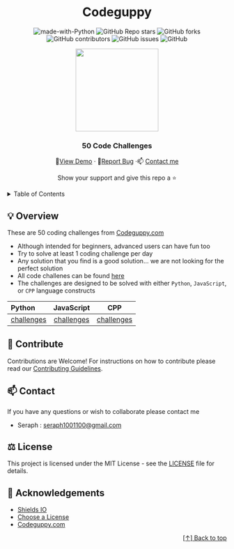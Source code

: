 <div id="header" align="center">

# Codeguppy


![made-with-Python](https://img.shields.io/badge/Python-800020?&logo=python&logoColor=white&labelColor=black&label=Built%20with&style=for-the-badge)
![GitHub Repo stars](https://img.shields.io/github/stars/seraph776/Codeguppy-50-Code-Challenges?style=for-the-badge)
![GitHub forks](https://img.shields.io/github/forks/seraph776/Codeguppy-50-Code-Challenges?style=for-the-badge)
![GitHub contributors](https://img.shields.io/github/contributors/seraph776/Codeguppy-50-Code-Challenges?color=blue&style=for-the-badge)
![GitHub issues](https://img.shields.io/github/issues-raw/seraph776/Codeguppy-50-Code-Challenges?color=yellow&style=for-the-badge)
![GitHub](https://img.shields.io/github/license/seraph776/Codeguppy-50-Code-Challenges?style=for-the-badge)
  

<img src="https://user-images.githubusercontent.com/72005563/156072951-d44072ac-2220-4cf0-be2d-7387a5fa9c6b.png" width="190">
  

  
### 50 Code Challenges  
  
🔎[View Demo](https://github.com/seraph776/Codeguppy-50-Code-Challenges#screenshot) · 🐛[Report Bug](https://github.com/seraph776/Codeguppy-50-Code-Challenges/issues) ·📫 [Contact me](https://github.com/seraph776/Codeguppy-50-Code-Challenges#contact)  
 
Show your support and give this repo a ⭐ 

  
</div>


<div id="content">
<details>
  <summary> Table of Contents </summary>  
  
1. [Overview](https://github.com/seraph776/Codeguppy-50-Code-Challenges#overview)
2. [Contribute](https://github.com/seraph776/Codeguppy-50-Code-Challenges#contribute)
3. [Contact](https://github.com/seraph776/Codeguppy-50-Code-Challenges#contact)
4. [License](https://github.com/seraph776/Codeguppy-50-Code-Challenges#license)
5. [Acknowledgements](https://github.com/seraph776/Codeguppy-50-Code-Challenges#acknowledgements)
   
</details>

</div>  


<h2 id="overview"> 💡 Overview </h2>

These are 50 coding challenges from [Codeguppy.com ](https://codeguppy.com/)

- Although intended for beginners, advanced users can have fun too
- Try to solve at least 1 coding challenge per day
- Any solution that you find is a good solution... we are not looking for the perfect solution
- All code challenes can be found [here](https://github.com/seraph776/Codeguppy-50-Code-Challenges/blob/main/QUESTIONS.md)
- The challenges are designed to be solved with either `Python`, `JavaScript`, or `CPP` language constructs


| Python      | JavaScript  | CPP          |
| :---        |    :----:   |     :---:    |
| [challenges](https://github.com/seraph776/Codeguppy-50-Code-Challenges/blob/main/code/Python/python-question-answer.md)   | [challenges](https://github.com/seraph776/Codeguppy-50-Code-Challenges/blob/main/code/JavaScript/javascript-questions-answers.md)        |[challenges](https://github.com/seraph776/Codeguppy-50-Code-Challenges/blob/main/code/cpp/cpp-questions-answers.md)     |



<h2 id="contribute">  🤝 Contribute </h2>

Contributions are Welcome! For instructions on how to contribute please read our [Contributing Guidelines](https://github.com/seraph776/Codeguppy-50-Code-Challenges/blob/main/CONTRIBUTING.md).

<h2 id="contact"> 📫 Contact </h2>

If you have any questions or wish to collaborate please contact me

- Seraph : seraph1001100@gmail.com


<h2 id="license">  ⚖️ License</h2>

This project is licensed under the MIT License - see the [LICENSE](https://github.com/seraph776/Codeguppy-50-Code-Challenges/blob/main/LICENSE) file for details.


<h2 id="acknowledgements">  📢 Acknowledgements </h2>

- [Shields IO](https://shields.io/)
- [Choose a License](https://choosealicense.com/licenses/mit/)
- [Codeguppy.com](https://codeguppy.com/)


<div align="right">

[[↑] Back to top](https://github.com/seraph776/Codeguppy-50-Code-Challenges#header)

</div> 
